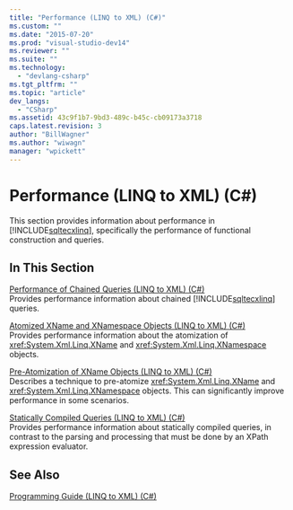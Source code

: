 ```yaml
---
title: "Performance (LINQ to XML) (C#)"
ms.custom: ""
ms.date: "2015-07-20"
ms.prod: "visual-studio-dev14"
ms.reviewer: ""
ms.suite: ""
ms.technology: 
  - "devlang-csharp"
ms.tgt_pltfrm: ""
ms.topic: "article"
dev_langs: 
  - "CSharp"
ms.assetid: 43c9f1b7-9bd3-489c-b45c-cb09173a3718
caps.latest.revision: 3
author: "BillWagner"
ms.author: "wiwagn"
manager: "wpickett"
---
```

# Performance (LINQ to XML) (C#)
This section provides information about performance in [!INCLUDE[sqltecxlinq](../../../../csharp\programming-guide\concepts\linq/includes/sqltecxlinq_md.md)], specifically the performance of functional construction and queries.  
  
## In This Section  
 [Performance of Chained Queries (LINQ to XML) (C#)](../../../../csharp\programming-guide\concepts\linq/performance-of-chained-queries-linq-to-xml.md)  
 Provides performance information about chained [!INCLUDE[sqltecxlinq](../../../../csharp\programming-guide\concepts\linq/includes/sqltecxlinq_md.md)] queries.  
  
 [Atomized XName and XNamespace Objects (LINQ to XML) (C#)](../../../../csharp\programming-guide\concepts\linq/atomized-xname-and-xnamespace-objects-linq-to-xml.md)  
 Provides performance information about the atomization of <xref:System.Xml.Linq.XName> and <xref:System.Xml.Linq.XNamespace> objects.  
  
 [Pre-Atomization of XName Objects (LINQ to XML) (C#)](../../../../csharp\programming-guide\concepts\linq/pre-atomization-of-xname-objects-linq-to-xml.md)  
 Describes a technique to pre-atomize <xref:System.Xml.Linq.XName> and <xref:System.Xml.Linq.XNamespace> objects. This can significantly improve performance in some scenarios.  
  
 [Statically Compiled Queries (LINQ to XML) (C#)](../../../../csharp\programming-guide\concepts\linq/statically-compiled-queries-linq-to-xml.md)  
 Provides performance information about statically compiled queries, in contrast to the parsing and processing that must be done by an XPath expression evaluator.  
  
## See Also  
 [Programming Guide (LINQ to XML) (C#)](../../../../csharp\programming-guide\concepts\linq/programming-guide-linq-to-xml.md)
